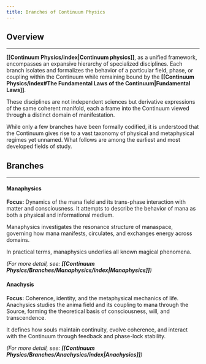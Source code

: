```yaml
---
title: Branches of Continuum Physics
---
```

## Overview
---
**[[Continuum Physics/index|Continuum physics]]**, as a unified framework, encompasses an expansive hierarchy of specialized disciplines. Each branch isolates and formalizes the behavior of a particular field, phase, or coupling within the Continuum while remaining bound by the **[[Continuum Physics/index#The Fundamental Laws of the Continuum|Fundamental Laws]]**.

These disciplines are not independent sciences but derivative expressions of the same coherent manifold, each a frame into the Continuum viewed through a distinct domain of manifestation.

While only a few branches have been formally codified, it is understood that the Continuum gives rise to a vast taxonomy of physical and metaphysical regimes yet unnamed. What follows are among the earliest and most developed fields of study.
## Branches
---
#### Manaphysics
**Focus:** Dynamics of the mana field and its trans-phase interaction with matter and consciousness. It attempts to describe the behavior of mana as both a physical and informational medium.

Manaphysics investigates the resonance structure of manaspace, governing how mana manifests, circulates, and exchanges energy across domains.

In practical terms, manaphysics underlies all known magical phenomena.

*(For more detail, see: **[[Continuum Physics/Branches/Manaphysics/index|Manaphysics]]**)*
#### Anachysis
**Focus:** Coherence, identity, and the metaphysical mechanics of life. Anachysics studies the anima field and its coupling to mana through the Source, forming the theoretical basis of consciousness, will, and transcendence.

It defines how souls maintain continuity, evolve coherence, and interact with the Continuum through feedback and phase-lock stability.

*(For more detail, see: **[[Continuum Physics/Branches/Anachysics/index|Anachysics]]**)*